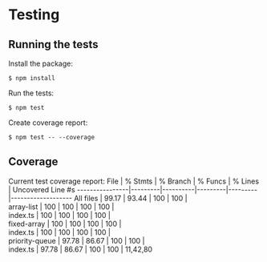 # Testing

## Running the tests

Install the package:
```
$ npm install
```
Run the tests:
```
$ npm test
```
Create coverage report:
```
$ npm test -- --coverage
```

## Coverage

Current test coverage report:
File            | % Stmts | % Branch | % Funcs | % Lines | Uncovered Line #s 
----------------|---------|----------|---------|---------|-------------------
All files       |   99.17 |    93.44 |     100 |     100 |                   
 array-list     |     100 |      100 |     100 |     100 |                   
  index.ts      |     100 |      100 |     100 |     100 |                   
 fixed-array    |     100 |      100 |     100 |     100 |                   
  index.ts      |     100 |      100 |     100 |     100 |                   
 priority-queue |   97.78 |    86.67 |     100 |     100 |                   
  index.ts      |   97.78 |    86.67 |     100 |     100 | 11,42,80          
